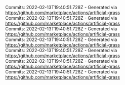 Commits: 2022-02-13T19:40:51.728Z - Generated via https://github.com/marketplace/actions/artificial-grass
<br>
Commits: 2022-02-13T19:40:51.728Z - Generated via https://github.com/marketplace/actions/artificial-grass
<br>
Commits: 2022-02-13T19:40:51.728Z - Generated via https://github.com/marketplace/actions/artificial-grass
<br>
Commits: 2022-02-13T19:40:51.728Z - Generated via https://github.com/marketplace/actions/artificial-grass
<br>
Commits: 2022-02-13T19:40:51.728Z - Generated via https://github.com/marketplace/actions/artificial-grass
<br>
Commits: 2022-02-13T19:40:51.728Z - Generated via https://github.com/marketplace/actions/artificial-grass
<br>
Commits: 2022-02-13T19:40:51.728Z - Generated via https://github.com/marketplace/actions/artificial-grass
<br>
